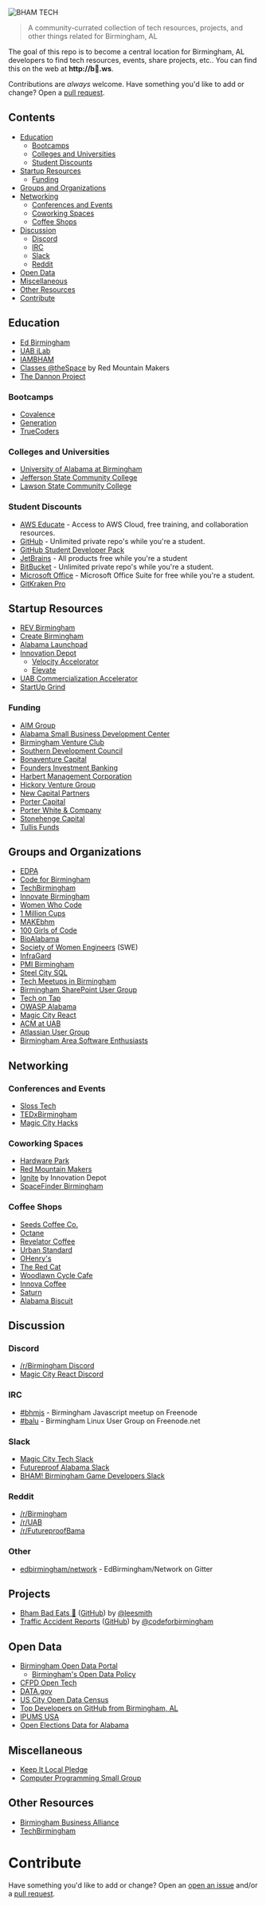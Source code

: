 ![BHAM TECH](./logo.png)

> A community-currated collection of tech resources, projects, and other things related for Birmingham, AL

The goal of this repo is to become a central location for Birmingham, AL developers to find tech resources, events, share projects, etc.. You can find this on the web at **http://b🐖.ws**.

Contributions are *always* welcome. Have something you'd like to add or change? Open a [pull request](https://github.com/wad3g/bhamtech/pulls/).

## Contents

* [Education](#education)
    * [Bootcamps](#bootcamps)
    * [Colleges and Universities](#colleges-and-universities)
    * [Student Discounts](#student-discounts)
* [Startup Resources](#startup-resources)
    * [Funding](#funding)
* [Groups and Organizations](#groups-and-organizations)
* [Networking](#networking)
    * [Conferences and Events](#conferences-and-events)
    * [Coworking Spaces](#coworking-spaces)
    * [Coffee Shops](#coffee-shops)
* [Discussion](#discussion)
    * [Discord](#discord)
    * [IRC](#irc)
    * [Slack](#slack)
    * [Reddit](#reddit)
* [Open Data](#open-data)
* [Miscellaneous](#miscellaneous)
* [Other Resources](#other-resources)
* [Contribute](#contribute)

## Education
* [Ed Birmingham](https://edbirmingham.org/)
* [UAB iLab](http://www.uab.edu/innovationlab/)
* [IAMBHAM](http://workforce.innovatebham.com/i-am-bham/)
* [Classes @theSpace](https://www.redmountainmakers.org/classes-thespace/) by Red Mountain Makers
* [The Dannon Project](http://www.dannonproject.org/)

### Bootcamps
* [Covalence](https://covalence.io/locations/birmingham-alabama/)
* [Generation](https://www.generation.org/usa/)
* [TrueCoders](http://truecoders.io/)

### Colleges and Universities
* [University of Alabama at Birmingham](http://www.uab.edu/)
* [Jefferson State Community College](http://www.jeffersonstate.edu/)
* [Lawson State Community College](http://www.lawsonstate.edu/)

### Student Discounts
* [AWS Educate](https://www.awseducate.com/Registration) - Access to AWS Cloud, free training, and collaboration resources.
* [GitHub](https://education.github.com/pack) - Unlimited private repo's while you're a student.
* [GitHub Student Developer Pack](https://education.github.com/pack)
* [JetBrains](https://www.jetbrains.com/student/) - All products free while you're a student
* [BitBucket](https://bitbucket.org/product/education) - Unlimited private repo's while you're a student.
* [Microsoft Office](https://products.office.com/en-ca/student/office-in-education) - Microsoft Office Suite for free while you're a student.
* [GitKraken Pro](gitkraken.com/github-student-developer-pack)

## Startup Resources
* [REV Birmingham](http://www.revbirmingham.org/)
* [Create Birmingham](https://createbirmingham.org/)
* [Alabama Launchpad](http://alabamalaunchpad.com/)
* [Innovation Depot](https://innovationdepot.org/)
    * [Velocity Accelorator](https://innovationdepot.org/accelerate/)
    * [Elevate](https://innovationdepot.org/incubate/)
* [UAB Commercialization Accelerator](https://www.uab.edu/research/innovation/)
* [StartUp Grind](https://www.startupgrind.com/birmingham/)

### Funding
* [AIM Group](http://www.aimgr.com/)
* [Alabama Small Business Development Center](http://asbdc.org/)
* [Birmingham Venture Club](http://birminghamventure.com/)
* [Southern Development Council](http://sdcinc.org/)
* [Bonaventure Capital](http://www.bonaventurecapital.net/)
* [Founders Investment Banking](http://www.foundersib.com/)
* [Harbert Management Corporation](http://www.harbert.net/)
* [Hickory Venture Group](http://www.hvcc.com/)
* [New Capital Partners](http://www.newcapitalpartners.com/)
* [Porter Capital](https://www.portercap.net/)
* [Porter White & Company](http://pwco.com/)
* [Stonehenge Capital](http://www.stonehengecapital.com/)
* [Tullis Funds](http://www.tullisfunds.com/)

## Groups and Organizations
* [EDPA](http://www.edpa.org/)
* [Code for Birmingham](http://www.codeforbirmingham.org/)
* [TechBirmingham](https://www.techbirmingham.com/)
* [Innovate Birmingham](http://innovatebham.com/)
* [Women Who Code](https://www.womenwhocode.com/birmingham)
* [1 Million Cups](http://www.1millioncups.com/birmingham)
* [MAKEbhm](http://www.makebhm.com/)
* [100 Girls of Code](http://www.100girlsofcode.com/birmingham-al.html)
* [BioAlabama](http://bioalabama.com/)
* [Society of Women Engineers](http://www.swebham.org/) (SWE)
* [InfraGard](https://birmingham-infragard.org/)
* [PMI Birmingham](https://pmicac.org/)
* [Steel City SQL](https://www.meetup.com/SteelCitySQL/)
* [Tech Meetups in Birmingham](https://www.meetup.com/cities/us/al/birmingham/tech/)
* [Birmingham SharePoint User Group](http://www.sharepointbham.org)
* [Tech on Tap](http://techontapbham.com/)
* [OWASP Alabama](https://www.meetup.com/OWASP-Alabama/)
* [Magic City React](http://magiccityreact.com/)
* [ACM at UAB](https://acm.cs.uab.edu/)
* [Atlassian User Group](https://www.meetup.com/Atlassian-User-Group-Birmingham)
* [Birmingham Area Software Enthusiasts](https://www.meetup.com/base205/)
 
## Networking

### Conferences and Events
* [Sloss Tech](https://sloss.tech/)
* [TEDxBirmingham](https://tedxbirmingham.org/)
* [Magic City Hacks](http://magiccityhacks.com/)

### Coworking Spaces
* [Hardware Park](http://www.hardwarepark.org/)
* [Red Mountain Makers](https://www.redmountainmakers.org/)
* [Ignite](https://innovationdepot.org/collaborate/) by Innovation Depot
* [SpaceFinder Birmingham](https://birmingham.spacefinder.org/)

### Coffee Shops
* [Seeds Coffee Co.](http://seedscoffee.com/)
* [Octane](http://www.octanecoffee.com/homewood/)
* [Revelator Coffee](https://revelatorcoffee.com/)
* [Urban Standard](http://www.urbanstandard.com/)
* [OHenry's](https://ohenryscoffees.com/)
* [The Red Cat](http://theredcatcoffeehouse.com/)
* [Woodlawn Cycle Cafe](https://woodlawncyclecafe.com/)
* [Innova Coffee](https://www.innovacoffee.com/)
* [Saturn](https://www.saturnbirmingham.com/satellite/coffee/)
* [Alabama Biscuit](http://www.alabamabiscuit.com/)

## Discussion

### Discord
* [/r/Birmingham Discord](https://discord.gg/BfkyF4u)
* [Magic City React Discord](https://discordapp.com/invite/2ykvzUc)

### IRC
* [#bhmjs](http://irc2go.com/webchat/?net=freenode&room=%23bhmjs) - Birmingham Javascript meetup on Freenode
* [#balu](http://irc2go.com/webchat/?net=freenode&room=%23balu) - Birmingham Linux User Group on Freenode.net

### Slack
* [Magic City Tech Slack](http://magiccitytech.org/)
* [Futureproof Alabama Slack](https://www.futureproofbama.org/slack)
* [BHAM! Birmingham Game Developers Slack](https://bhamgamedevs.herokuapp.com/)

### Reddit
* [/r/Birmingham](https://www.reddit.com/r/Birmingham/)
* [/r/UAB](https://www.reddit.com/r/UAB/)
* [/r/FutureproofBama](https://www.reddit.com/r/futureproofbama/)

### Other
* [edbirmingham/network](https://gitter.im/edbirmingham/network) - EdBirmingham/Network on Gitter


## Projects
* [Bham Bad Eats 🍝](https://twitter.com/bham_bad_eats) ([GitHub](https://github.com/leesmith/bham_bad_eats)) by [@leesmith](https://github.com/leesmith)
* [Traffic Accident Reports](http://www.codeforbirmingham.org/traffic-accident-reports/) ([GitHub](https://github.com/codeforbirmingham/traffic-accident-reports)) by [@codeforbirmingham](https://github.com/codeforbirmingham)

## Open Data
* [Birmingham Open Data Portal](https://data.birminghamal.gov/)
    * [Birmingham's Open Data Policy](http://www.opendatapolicies.org/doc/birmingham-al-2017-04-18/)
* [CFPD Open Tech](https://cfpb.github.io/)
* [DATA.gov](https://catalog.data.gov/dataset?tags=birmingham&ext_location=&ext_prev_extent=-142.03125%2C8.754794702435618%2C-59.0625%2C61.77312286453146&q=Birmingham&sort=views_recent+desc&ext_bbox=)
* [US City Open Data Census](http://us-city.census.okfn.org/place/birmingham)
* [Top Developers on GitHub from Birmingham, AL](http://githubstars.com/top-developers/Birmingham)
* [IPUMS USA](https://usa.ipums.org/usa/)
* [Open Elections Data for Alabama](http://www.openelections.net/results/#al)

## Miscellaneous
* [Keep It Local Pledge](http://keepitlocalpledge.com/)
* [Computer Programming Small Group](https://groups.highlandsapp.com/groups/computer-programming-spring-2018)

## Other Resources
* [Birmingham Business Alliance](https://birminghambusinessalliance.com/small-business/resources/)
* [TechBirmingham](https://www.techbirmingham.com/about/community-resources/)

# Contribute

Have something you'd like to add or change? Open an [open an issue](https://github.com/wad3g/bhamtech/issues/) and/or a [pull request](https://github.com/wad3g/bhamtech/pulls/).
